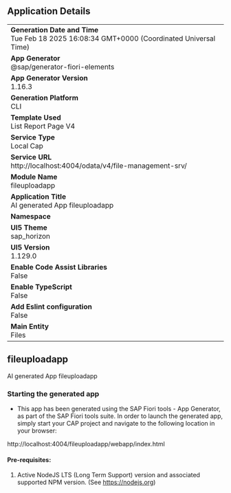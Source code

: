 ## Application Details
|               |
| ------------- |
|**Generation Date and Time**<br>Tue Feb 18 2025 16:08:34 GMT+0000 (Coordinated Universal Time)|
|**App Generator**<br>@sap/generator-fiori-elements|
|**App Generator Version**<br>1.16.3|
|**Generation Platform**<br>CLI|
|**Template Used**<br>List Report Page V4|
|**Service Type**<br>Local Cap|
|**Service URL**<br>http://localhost:4004/odata/v4/file-management-srv/|
|**Module Name**<br>fileuploadapp|
|**Application Title**<br>AI generated App fileuploadapp|
|**Namespace**<br>|
|**UI5 Theme**<br>sap_horizon|
|**UI5 Version**<br>1.129.0|
|**Enable Code Assist Libraries**<br>False|
|**Enable TypeScript**<br>False|
|**Add Eslint configuration**<br>False|
|**Main Entity**<br>Files|

## fileuploadapp

AI generated App fileuploadapp

### Starting the generated app

-   This app has been generated using the SAP Fiori tools - App Generator, as part of the SAP Fiori tools suite.  In order to launch the generated app, simply start your CAP project and navigate to the following location in your browser:

http://localhost:4004/fileuploadapp/webapp/index.html

#### Pre-requisites:

1. Active NodeJS LTS (Long Term Support) version and associated supported NPM version.  (See https://nodejs.org)


